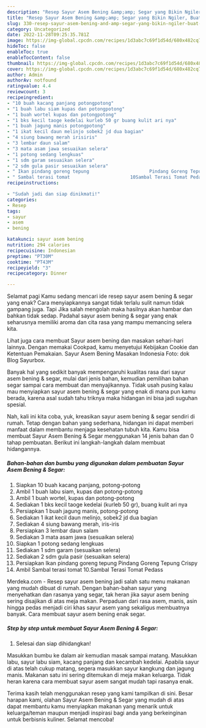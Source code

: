 ```yaml
---
description: "Resep Sayur Asem Bening &amp;amp; Segar yang Bikin Ngiler, Buat Buka Puasa Enak"
title: "Resep Sayur Asem Bening &amp;amp; Segar yang Bikin Ngiler, Buat Buka Puasa Enak"
slug: 330-resep-sayur-asem-bening-and-amp-segar-yang-bikin-ngiler-buat-buka-puasa-enak
category: Uncategorized
date: 2022-11-28T09:25:35.781Z
image: https://img-global.cpcdn.com/recipes/1d3abc7c69f1d54d/680x482cq70/sayur-asem-bening-segar-foto-resep-utama.jpg
hideToc: false
enableToc: true
enableTocContent: false
thumbnail: https://img-global.cpcdn.com/recipes/1d3abc7c69f1d54d/680x482cq70/sayur-asem-bening-segar-foto-resep-utama.jpg
cover: https://img-global.cpcdn.com/recipes/1d3abc7c69f1d54d/680x482cq70/sayur-asem-bening-segar-foto-resep-utama.jpg
author: Admin
authorAv: notfound
ratingvalue: 4.4
reviewcount: 3
recipeingredient:
- "10 buah kacang panjang potongpotong"
- "1 buah labu siam kupas dan potongpotong"
- "1 buah wortel kupas dan potongpotong"
- "1 bks kecil taoge kedelai kurleb 50 gr buang kulit ari nya"
- "1 buah jagung manis potongpotong"
- "1 ikat kecil daun melinjo sobek2 jd dua bagian"
- "4 siung bawang merah irisiris"
- "3 lembar daun salam"
- "3 mata asam jawa sesuaikan selera"
- "1 potong sedang lengkuas"
- "1 sdm garam sesuaikan selera"
- "2 sdm gula pasir sesuaikan selera"
- " Ikan pindang goreng tepung                      Pindang Goreng Tepung Crispy"
- " Sambal terasi tomat                      10Sambal Terasi Tomat Pedass"
recipeinstructions:

- "Sudah jadi dan siap dinikmati!"
categories:
- Resep
tags:
- sayur
- asem
- bening

katakunci: sayur asem bening 
nutrition: 294 calories
recipecuisine: Indonesian
preptime: "PT30M"
cooktime: "PT43M"
recipeyield: "3"
recipecategory: Dinner

---
```



Selamat pagi Kamu sedang mencari ide resep sayur asem bening &amp; segar yang enak? Cara menyiapkannya sangat tidak terlalu sulit namun tidak gampang juga. Tapi Jika salah mengolah maka hasilnya akan hambar dan bahkan tidak sedap. Padahal sayur asem bening &amp; segar yang enak seharusnya memiliki aroma dan cita rasa yang mampu memancing selera kita.


Lihat juga cara membuat Sayur asem bening dan masakan sehari-hari lainnya. Dengan memakai Cookpad, kamu menyetujui Kebijakan Cookie dan Ketentuan Pemakaian. Sayur Asem Bening Masakan Indonesia Foto: dok Blog Sayurbox.

Banyak hal yang sedikit banyak mempengaruhi kualitas rasa dari sayur asem bening &amp; segar, mulai dari jenis bahan, kemudian pemilihan bahan segar sampai cara membuat dan menyajikannya. Tidak usah pusing kalau mau menyiapkan sayur asem bening &amp; segar yang enak di mana pun kamu berada, karena asal sudah tahu triknya maka hidangan ini bisa jadi suguhan spesial.


Nah, kali ini kita coba, yuk, kreasikan sayur asem bening &amp; segar sendiri di rumah. Tetap dengan bahan yang sederhana, hidangan ini dapat memberi manfaat dalam membantu menjaga kesehatan tubuh kita. Kamu bisa membuat Sayur Asem Bening &amp; Segar menggunakan 14 jenis bahan dan 0 tahap pembuatan. Berikut ini langkah-langkah dalam membuat hidangannya.

<!--inarticleads1-->

##### Bahan-bahan dan bumbu yang digunakan dalam pembuatan Sayur Asem Bening &amp; Segar:

1. Siapkan 10 buah kacang panjang, potong-potong
1. Ambil 1 buah labu siam, kupas dan potong-potong
1. Ambil 1 buah wortel, kupas dan potong-potong
1. Sediakan 1 bks kecil taoge kedelai (kurleb 50 gr), buang kulit ari nya
1. Persiapkan 1 buah jagung manis, potong-potong
1. Sediakan 1 ikat kecil daun melinjo, sobek2 jd dua bagian
1. Sediakan 4 siung bawang merah, iris-iris
1. Persiapkan 3 lembar daun salam
1. Sediakan 3 mata asam jawa (sesuaikan selera)
1. Siapkan 1 potong sedang lengkuas
1. Sediakan 1 sdm garam (sesuaikan selera)
1. Sediakan 2 sdm gula pasir (sesuaikan selera)
1. Persiapkan  Ikan pindang goreng tepung                      Pindang Goreng Tepung Crispy
1. Ambil  Sambal terasi tomat                      10.Sambal Terasi Tomat Pedass


Merdeka.com - Resep sayur asem bening jadi salah satu menu makanan yang mudah dibuat di rumah. Dengan bahan-bahan sayur yang menyehatkan dan rasanya yang segar, tak heran jika sayur asem bening sering disajikan di atas meja makan. Perpaduan dari rasa asem, manis, asin hingga pedas menjadi ciri khas sayur asem yang sekaligus membuatnya banyak. Cara membuat sayur asem bening enak segar. 

<!--inarticleads2-->

##### Step by step untuk membuat Sayur Asem Bening &amp; Segar:


1. Selesai dan siap dihidangkan!

Masukkan bumbu ke dalam air kemudian masak sampai matang. Masukkan labu, sayur labu siam, kacang panjang dan kecambah kedelai. Apabila sayur di atas telah cukup matang, segera masukkan sayur kangkung dan jagung manis. Makanan satu ini sering ditemukan di meja makan keluarga. Tidak heran karena cara membuat sayur asem sangat mudah tapi rasanya enak. 

Terima kasih telah menggunakan resep yang kami tampilkan di sini. Besar harapan kami, olahan Sayur Asem Bening &amp; Segar yang mudah di atas dapat membantu kamu menyiapkan makanan yang menarik untuk keluarga/teman maupun menjadi inspirasi bagi anda yang berkeinginan untuk berbisnis kuliner. Selamat mencoba!

